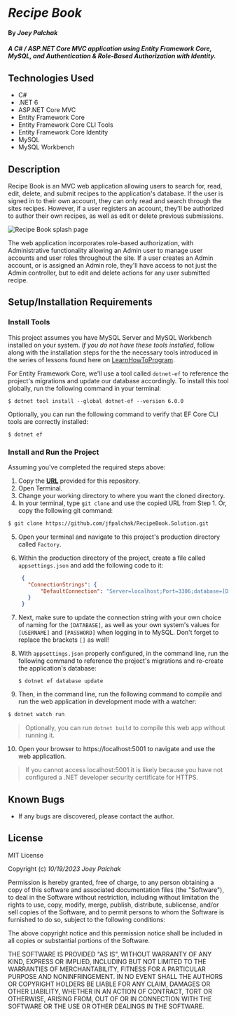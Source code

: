 # _Recipe Book_

#### By _Joey Palchak_

#### _A C# / ASP.NET Core MVC application using Entity Framework Core, MySQL, and Authentication & Role-Based Authorization with Identity._

## Technologies Used

* C#
* .NET 6
* ASP.NET Core MVC
* Entity Framework Core
* Entity Framework Core CLI Tools
* Entity Framework Core Identity
* MySQL
* MySQL Workbench

## Description

Recipe Book is an MVC web application allowing users to search for, read, edit, delete, and submit recipes to the application's database. If the user is signed in to their own account, they can only read and search through the sites recipes. However, if a user registers an account, they'll be authorized to author their own recipes, as well as edit or delete previous submissions.

<img src="https://github.com/jfpalchak/RecipeBook.Solution/blob/main/RecipeBook/wwwroot/css/Splash.png" alt="Recipe Book splash page">

The web application incorporates role-based authorization, with Administrative functionality allowing an Admin user to manage user accounts and user roles throughout the site. If a user creates an Admin account, or is assigned an Admin role, they'll have access to not just the Admin controller, but to edit and delete actions for any user submitted recipe.

## Setup/Installation Requirements

### Install Tools
This project assumes you have MySQL Server and MySQL Workbench installed on your system. _If you do not have these tools installed_, follow along with the installation steps for the the necessary tools introduced in the series of lessons found here on [LearnHowToProgram](https://full-time.learnhowtoprogram.com/c-and-net/getting-started-with-c/installing-and-configuring-mysql).

For Entity Framework Core, we'll use a tool called `dotnet-ef` to reference the project's migrations and update our database accordingly. To install this tool globally, run the following command in your terminal:

```
$ dotnet tool install --global dotnet-ef --version 6.0.0
```

Optionally, you can run the following command to verify that EF Core CLI tools are correctly installed:

```
$ dotnet ef
```

### Install and Run the Project

Assuming you've completed the required steps above:

1. Copy the **[URL](https://github.com/jfpalchak/RecipeBook.Solution.git)** provided for this repository.
2. Open Terminal.
3. Change your working directory to where you want the cloned directory.
4. In your terminal, type `git clone` and use the copied URL from Step 1. Or, copy the following git command:
```bash
$ git clone https://github.com/jfpalchak/RecipeBook.Solution.git
```
5. Open your terminal and navigate to this project's production directory called `Factory`.
6. Within the production directory of the project, create a file called `appsettings.json` and add the following code to it:
   ```json
    {
      "ConnectionStrings": {
          "DefaultConnection": "Server=localhost;Port=3306;database=[DATABASE];uid=[USERNAME];pwd=[PASSWORD];"
      }
    }
   ```
7. Next, make sure to update the connection string with your own choice of naming for the `[DATABASE]`, as well as your own system's values for `[USERNAME]` and `[PASSWORD]` when logging in to MySQL. Don't forget to replace the brackets `[]` as well!
8. With `appsettings.json` properly configured, in the command line, run the following command to reference the project's migrations and re-create the application's database:

   ```
   $ dotnet ef database update
   ```
9.  Then, in the command line, run the following command to compile and run the web application in development mode with a watcher:
   
```bash
$ dotnet watch run
```
> Optionally, you can run `dotnet build` to compile this web app without running it.

10. Open your browser to https://localhost:5001 to navigate and use the web application. 
> If you cannot access localhost:5001 it is likely because you have not configured a .NET developer security certificate for HTTPS.

## Known Bugs

* If any bugs are discovered, please contact the author.

## License

MIT License

Copyright (c) _10/19/2023_ _Joey Palchak_

Permission is hereby granted, free of charge, to any person obtaining a copy of this software and associated documentation files (the "Software"), to deal in the Software without restriction, including without limitation the rights to use, copy, modify, merge, publish, distribute, sublicense, and/or sell copies of the Software, and to permit persons to whom the Software is furnished to do so, subject to the following conditions:

The above copyright notice and this permission notice shall be included in all copies or substantial portions of the Software.

THE SOFTWARE IS PROVIDED "AS IS", WITHOUT WARRANTY OF ANY KIND, EXPRESS OR IMPLIED, INCLUDING BUT NOT LIMITED TO THE WARRANTIES OF MERCHANTABILITY, FITNESS FOR A PARTICULAR PURPOSE AND NONINFRINGEMENT. IN NO EVENT SHALL THE AUTHORS OR COPYRIGHT HOLDERS BE LIABLE FOR ANY CLAIM, DAMAGES OR OTHER LIABILITY, WHETHER IN AN ACTION OF CONTRACT, TORT OR OTHERWISE, ARISING FROM, OUT OF OR IN CONNECTION WITH THE SOFTWARE OR THE USE OR OTHER DEALINGS IN THE SOFTWARE.